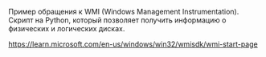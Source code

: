 Пример обращения к WMI (Windows Management Instrumentation). Скрипт на Python, который позволяет получить информацию о физических и логических дисках.

https://learn.microsoft.com/en-us/windows/win32/wmisdk/wmi-start-page
